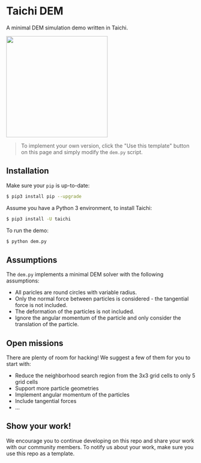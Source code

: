 # Taichi DEM
A minimal DEM simulation demo written in Taichi.

<img src="https://raw.githubusercontent.com/taichi-dev/public_files/master/taichi_dem/demo.gif" height="270px">

> To implement your own version, click the "Use this template" button on this page and simply modify the `dem.py` script.

## Installation
Make sure your `pip` is up-to-date:

```bash
$ pip3 install pip --upgrade
```

Assume you have a Python 3 environment, to install Taichi:

```bash
$ pip3 install -U taichi
```

To run the demo:

```bash
$ python dem.py
```

## Assumptions
The `dem.py` implements a minimal DEM solver with the following assumptions:

- All paricles are round circles with variable radius.
- Only the normal force between particles is considered - the tangential force is not included.
- The deformation of the particles is not included.
- Ignore the angular momentum of the particle and only consider the translation of the particle.

## Open missions
There are plenty of room for hacking! We suggest a few of them for you to start with:
- Reduce the neighborhood search region from the 3x3 grid cells to only 5 grid cells
- Support more particle geometries
- Implement angular momentum of the particles
- Include tangential forces
- ...

## Show your work!
We encourage you to continue developing on this repo and share your work with our community members. To notify us about your work, make sure you use this repo as a template.
